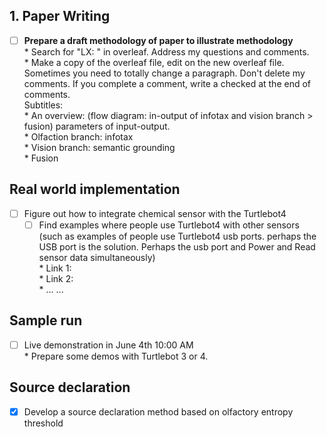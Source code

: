 ## 1. Paper Writing
* [ ] **Prepare a draft methodology of paper to illustrate methodology**  
      * Search for "LX: " in overleaf. Address my questions and comments.  
      * Make a copy of the overleaf file, edit on the new overleaf file. Sometimes you need to totally change a paragraph. Don't delete my comments. If you complete a comment, write a checked at the end of comments.  
      Subtitles:  
      * An overview: (flow diagram: in-output of infotax and vision branch > fusion) parameters of input-output.  
      * Olfaction branch: infotax  
      * Vision branch: semantic grounding  
      * Fusion  
      
## Real world implementation
* [ ] Figure out how to integrate chemical sensor with the Turtlebot4  
    * [ ] Find examples where people use Turtlebot4 with other sensors (such as examples of people use Turtlebot4 usb ports. perhaps the USB port is the solution. Perhaps the usb port and Power and Read sensor data simultaneously)  
            * Link 1:  
            * Link 2:  
            * ... ...  
      
## Sample run
* [ ] Live demonstration in June 4th 10:00 AM  
      * Prepare some demos with Turtlebot 3 or 4.  

## Source declaration  
* [x] Develop a source declaration method based on olfactory entropy threshold  


